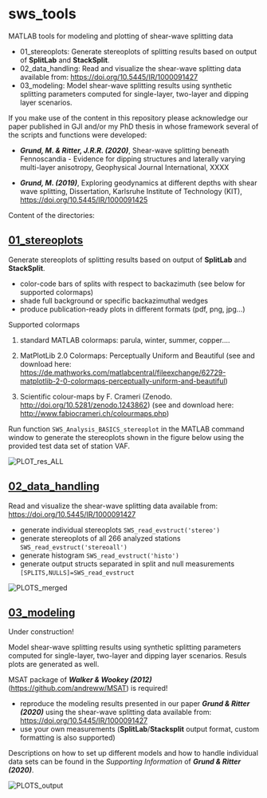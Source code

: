 # sws_tools
MATLAB tools for modeling and plotting of shear-wave splitting data

- 01_stereoplots: Generate stereoplots of splitting results based on output of **SplitLab** and **StackSplit**.
- 02_data_handling: Read and visualize the shear-wave splitting data available from: https://doi.org/10.5445/IR/1000091427
- 03_modeling: Model shear-wave splitting results using synthetic splitting parameters computed for single-layer, two-layer and dipping layer scenarios. 

If you make use of the content in this repository please acknowledge our paper published in GJI and/or my PhD thesis in whose framework several of the scripts and functions were developed:

- **_Grund, M. & Ritter, J.R.R. (2020)_**, Shear-wave splitting beneath Fennoscandia - Evidence for dipping structures and laterally varying multi-layer anisotropy, Geophysical Journal International, XXXX

- **_Grund, M. (2019)_**, Exploring geodynamics at different depths with shear wave splitting, Dissertation, Karlsruhe Institute of Technology (KIT), https://doi.org/10.5445/IR/1000091425 

Content of the directories:

## [01_stereoplots](https://github.com/michaelgrund/sws_tools/tree/master/01_stereoplots)
Generate stereoplots of splitting results based on output of **SplitLab** and **StackSplit**.

- color-code bars of splits with respect to backazimuth (see below for supported colormaps)
- shade full background or specific backazimuthal wedges
- produce publication-ready plots in different formats (pdf, png, jpg...)

Supported colormaps 
  1) standard MATLAB colormaps: parula, winter, summer, copper....

  2) MatPlotLib 2.0 Colormaps: Perceptually Uniform and Beautiful 
    (see and download here: https://de.mathworks.com/matlabcentral/fileexchange/62729-matplotlib-2-0-colormaps-perceptually-uniform-and-beautiful)

  3) Scientific colour-maps by F. Crameri (Zenodo. http://doi.org/10.5281/zenodo.1243862)
    (see and download here: http://www.fabiocrameri.ch/colourmaps.php)
    
Run function `SWS_Analysis_BASICS_stereoplot` in the MATLAB command window to generate the stereoplots shown in the figure below using the provided test data set of station VAF.    


![PLOT_res_ALL](https://user-images.githubusercontent.com/23025878/56903070-dfe03a00-6a9b-11e9-9cc0-606d9c2a4173.png)

## [02_data_handling](https://github.com/michaelgrund/sws_tools/tree/master/02_data_handling)

Read and visualize the shear-wave splitting data available from: https://doi.org/10.5445/IR/1000091427

- generate individual stereoplots `SWS_read_evstruct('stereo')` 
- generate stereoplots of all 266 analyzed stations `SWS_read_evstruct('stereoall')`
- generate histogram `SWS_read_evstruct('histo')`
- generate output structs separated in split and null measurements `[SPLITS,NULLS]=SWS_read_evstruct`

![PLOTS_merged](https://user-images.githubusercontent.com/23025878/57140316-c864c200-6db7-11e9-933b-b96c452f8349.png)

## [03_modeling](https://github.com/michaelgrund/sws_tools/tree/master/03_modeling)

Under construction!

Model shear-wave splitting results using synthetic splitting parameters computed for single-layer, two-layer and dipping layer scenarios. Resuls plots are generated as well. 

MSAT package of **_Walker & Wookey (2012)_** (https://github.com/andreww/MSAT) is required!

- reproduce the modeling results presented in our paper **_Grund & Ritter (2020)_** using the shear-wave splitting data available from: https://doi.org/10.5445/IR/1000091427
- use your own measurements (**SplitLab**/**Stacksplit** output format, custom formatting is also supported)

Descriptions on how to set up different models and how to handle individual data sets can be found in the _Supporting Information_ of **_Grund & Ritter (2020)_**.

![PLOTS_output](https://user-images.githubusercontent.com/23025878/85557282-ec244080-b627-11ea-8ca5-c2ae25e36176.png)
